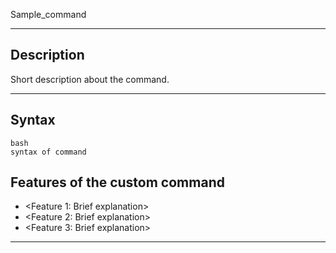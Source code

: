 Sample_command

---

## Description
Short description about the command.

---

## Syntax
```
bash
syntax of command
```


## Features of the custom command

- <Feature 1: Brief explanation>
- <Feature 2: Brief explanation>
- <Feature 3: Brief explanation>

---
